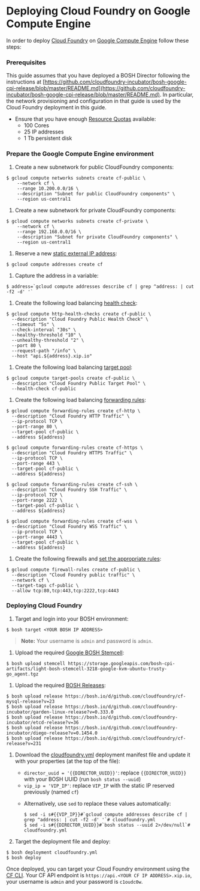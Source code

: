 # Deploying Cloud Foundry on Google Compute Engine

In order to deploy [Cloud Foundry](https://www.cloudfoundry.org/) on [Google Compute Engine](https://cloud.google.com/) follow these steps:

### Prerequisites

This guide assumes that you have deployed a BOSH Director following the instructions at [https://github.com/cloudfoundry-incubator/bosh-google-cpi-release/blob/master/README.md](https://github.com/cloudfoundry-incubator/bosh-google-cpi-release/blob/master/README.md). In particular, the network provisioning and configuration in that guide is used by the Cloud Foundry deployment in this guide.

* Ensure that you have enough [Resource Quotas](https://cloud.google.com/compute/docs/resource-quotas) available:
    - 100 Cores
    - 25 IP addresses
    - 1 Tb persistent disk

### Prepare the Google Compute Engine environment

1. Create a new subnetwork for public CloudFoundry components:

  ```
  $ gcloud compute networks subnets create cf-public \
      --network cf \
      --range 10.200.0.0/16 \
      --description "Subnet for public CloudFoundry components" \
      --region us-central1
  ```

1. Create a new subnetwork for private CloudFoundry components:

  ```
  $ gcloud compute networks subnets create cf-private \
      --network cf \
      --range 192.168.0.0/16 \
      --description "Subnet for private CloudFoundry components" \
      --region us-central1
  ```

1. Reserve a new [static external IP address](https://cloud.google.com/compute/docs/instances-and-network#reserve_new_static):

  ```
  $ gcloud compute addresses create cf
  ```

1. Capture the address in a variable:

  ```
  $ address=`gcloud compute addresses describe cf | grep ^address: | cut -f2 -d' '`
  ```

1. Create the following load balancing [health check](https://cloud.google.com/compute/docs/load-balancing/health-checks):

  ```
  $ gcloud compute http-health-checks create cf-public \
    --description "Cloud Foundry Public Health Check" \
    --timeout "5s" \
    --check-interval "30s" \
    --healthy-threshold "10" \
    --unhealthy-threshold "2" \
    --port 80 \
    --request-path "/info" \
    --host "api.${address}.xip.io"
  ```

1. Create the following load balancing [target pool](https://cloud.google.com/compute/docs/load-balancing/network/target-pools):

  ```
  $ gcloud compute target-pools create cf-public \
    --description "Cloud Foundry Public Target Pool" \
    --health-check cf-public
  ```

1. Create the following load balancing [forwarding rules](https://cloud.google.com/compute/docs/load-balancing/network/forwarding-rules):

  ```
  $ gcloud compute forwarding-rules create cf-http \
    --description "Cloud Foundry HTTP Traffic" \
    --ip-protocol TCP \
    --port-range 80 \
    --target-pool cf-public \
    --address ${address}
  ```

  ```
  $ gcloud compute forwarding-rules create cf-https \
    --description "Cloud Foundry HTTPS Traffic" \
    --ip-protocol TCP \
    --port-range 443 \
    --target-pool cf-public \
    --address ${address}
  ```

  ```
  $ gcloud compute forwarding-rules create cf-ssh \
    --description "Cloud Foundry SSH Traffic" \
    --ip-protocol TCP \
    --port-range 2222 \
    --target-pool cf-public \
    --address ${address}
  ```

  ```
  $ gcloud compute forwarding-rules create cf-wss \
    --description "Cloud Foundry WSS Traffic" \
    --ip-protocol TCP \
    --port-range 4443 \
    --target-pool cf-public \
    --address ${address}
  ```

1. Create the following firewalls and [set the appropriate rules](https://cloud.google.com/compute/docs/networking#addingafirewall):

  ```
  $ gcloud compute firewall-rules create cf-public \
    --description "Cloud Foundry public traffic" \
    --network cf \
    --target-tags cf-public \
    --allow tcp:80,tcp:443,tcp:2222,tcp:4443
  ```

### Deploying Cloud Foundry

1. Target and login into your BOSH environment:

  ```
  $ bosh target <YOUR BOSH IP ADDRESS>
  ```

  > **Note:** Your username is `admin` and password is `admin`.

1. Upload the required [Google BOSH Stemcell](http://bosh.io/docs/stemcell.html):

  ```
  $ bosh upload stemcell https://storage.googleapis.com/bosh-cpi-artifacts/light-bosh-stemcell-3218-google-kvm-ubuntu-trusty-go_agent.tgz
  ```

1. Upload the required [BOSH Releases](http://bosh.io/docs/release.html):

  ```
  $ bosh upload release https://bosh.io/d/github.com/cloudfoundry/cf-mysql-release?v=23
  $ bosh upload release https://bosh.io/d/github.com/cloudfoundry-incubator/garden-linux-release?v=0.333.0
  $ bosh upload release https://bosh.io/d/github.com/cloudfoundry-incubator/etcd-release?v=36
  $ bosh upload release https://bosh.io/d/github.com/cloudfoundry-incubator/diego-release?v=0.1454.0
  $ bosh upload release https://bosh.io/d/github.com/cloudfoundry/cf-release?v=231
  ```

1. Download the [cloudfoundry.yml](https://raw.githubusercontent.com/cloudfoundry-incubator/bosh-google-cpi-release/master/docs/cloudfoundry.yml) deployment manifest file and update it with your properties (at the top of the file):
    - `director_uuid = '{{DIRECTOR_UUID}}'`: replace `{{DIRECTOR_UUID}}` with your BOSH UUID (run `bosh status --uuid`)
    - `vip_ip = 'VIP_IP'`: replace `VIP_IP` with the static IP reserved previously (named `cf`)

    * Alternatively, use `sed` to replace these values automatically:

      ```
      $ sed -i s#{{VIP_IP}}#`gcloud compute addresses describe cf | grep ^address: | cut -f2 -d' '`# cloudfoundry.yml
      $ sed -i s#{{DIRECTOR_UUID}}#`bosh status --uuid 2>/dev/null`# cloudfoundry.yml
      ```

1. Target the deployment file and deploy:

  ```
  $ bosh deployment cloudfoundry.yml
  $ bosh deploy
  ```

Once deployed, you can target your Cloud Foundry environment using the [CF CLI](http://docs.cloudfoundry.org/cf-cli/). Your CF API endpoint is `https://api.<YOUR CF IP ADDRESS>.xip.io`, your username is `admin` and your password is `c1oudc0w`.
